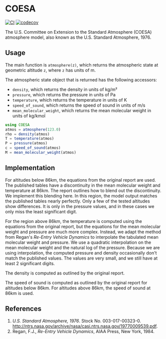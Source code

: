 # COESA

[![CI](https://github.com/danielmatz/COESA.jl/actions/workflows/ci.yml/badge.svg?branch=master)](https://github.com/danielmatz/COESA.jl/actions/workflows/ci.yml)
[![codecov](https://codecov.io/gh/danielmatz/COESA.jl/branch/master/graph/badge.svg?token=2BUm9drZnF)](https://codecov.io/gh/danielmatz/COESA.jl)

The U.S. Committee on Extension to the Standard Atmosphere (COESA) atmosphere
model, also known as the U.S. Standard Atmosphere, 1976.

## Usage

The main function is `atmosphere(z)`, which returns the atmospheric state at
geometric altitude `z`, where `z` has units of m.

The atmospheric state object that is returned has the following accessors:
- `density`, which returns the density in units of kg/m²
- `pressure`, which returns the pressure in units of Pa
- `temperature`, which returns the temperature in units of K
- `speed_of_sound`, which returns the speed of sound in units of m/s
- `mean_molecular_weight`, which returns the mean molecular weight in units of kg/kmol

```julia
using COESA
atmos = atmosphere(123.0)
rho = density(atmos)
T = temperature(atmos)
P = pressure(atmos)
c = speed_of_sound(atmos)
M = mean_molecular_weight(atmos)
```

## Implementation

For altitudes below 86km, the equations from the original report are used.  The
published tables have a discontinuity in the mean molecular weight and
temperature at 86km.  The report outlines how to blend out the discontinuity.
We implement this blending here.  In this region, the model output matches the
published tables nearly perfectly.  Only a few of the tested altitudes show
differences.  It is only in the pressure values, and in these cases we only miss
the least significant digit.

For the region above 86km, the temperature is computed using the equations from
the original report, but the equations for the mean molecular weight and
pressure are much more complex.  Instead, we adapt the method from Regan's
_Re-Entry Vehicle Dynamics_ to interpolate the tabulated mean molecular weight
and pressure.  We use a quadratic interpolation on the mean molecular weight and
the natural log of the pressure.  Because we are using interpolation, the
computed pressure and density occasionally don't match the published values.
The values are very small, and we still have at least 2 significant digits.

The density is computed as outlined by the original report.

The speed of sound is computed as outlined by the original report for altitudes
below 86km.  For altitudes above 86km, the speed of sound at 86km is used.

## References

1. _U.S. Standard Atmosphere, 1976_. Stock No. 003-017-00323-0.
http://ntrs.nasa.gov/archive/nasa/casi.ntrs.nasa.gov/19770009539.pdf.
2. Regan, F.J., _Re-Entry Vehicle Dynamics_, AIAA Press, New York, 1984.
